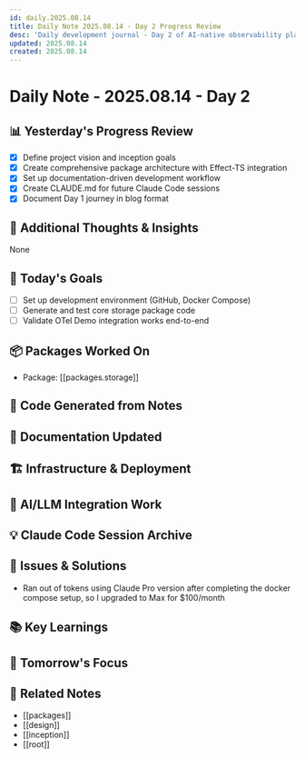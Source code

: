```yaml
---
id: daily.2025.08.14
title: Daily Note 2025.08.14 - Day 2 Progress Review
desc: 'Daily development journal - Day 2 of AI-native observability platform'
updated: 2025.08.14
created: 2025.08.14
---
```


# Daily Note - 2025.08.14 - Day 2

## 📊 Yesterday's Progress Review

- [x] Define project vision and inception goals
- [x] Create comprehensive package architecture with Effect-TS integration
- [x] Set up documentation-driven development workflow
- [x] Create CLAUDE.md for future Claude Code sessions
- [x] Document Day 1 journey in blog format

## 💭 Additional Thoughts & Insights

None

## 🎯 Today's Goals

- [ ] Set up development environment (GitHub, Docker Compose)
- [ ] Generate and test core storage package code
- [ ] Validate OTel Demo integration works end-to-end

## 📦 Packages Worked On

- Package: [[packages.storage]]

## 🚀 Code Generated from Notes

<!-- Track what Claude Code generated today -->

## 📝 Documentation Updated

<!-- Track specification or documentation changes -->

## 🏗️ Infrastructure & Deployment

<!-- Track Docker, Bazel, GitHub setup, OTel Demo integration -->

## 🤖 AI/LLM Integration Work

<!-- Track AI analyzer, LLM manager, UI generator progress -->

## 💡 Claude Code Session Archive

<!-- Key prompts and decisions from today's session -->

## 🐛 Issues & Solutions

<!-- Problems encountered and how they were resolved -->

- Ran out of tokens using Claude Pro version after completing the docker compose setup, so I upgraded to Max for $100/month

## 📚 Key Learnings

<!-- Important insights about the project, tools, or approach -->

## 🔮 Tomorrow's Focus

<!-- What should be prioritized next -->

## 🔗 Related Notes

- [[packages]]
- [[design]]
- [[inception]]
- [[root]]
